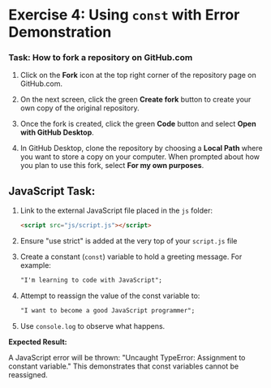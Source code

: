# Exercise 4: Using `const` with Error Demonstration

### Task: How to fork a repository on GitHub.com

1. Click on the **Fork** icon at the top right corner of the repository page on GitHub.com.

2. On the next screen, click the green **Create fork** button to create your own copy of the original repository.

3. Once the fork is created, click the green **Code** button and select **Open with GitHub Desktop**.

4. In GitHub Desktop, clone the repository by choosing a **Local Path** where you want to store a copy on your computer. When prompted about how you plan to use this fork, select **For my own purposes**.

## JavaScript Task:

1. Link to the external JavaScript file placed in the `js` folder:

   ```html
   <script src="js/script.js"></script>
   ```

2. Ensure "use strict" is added at the very top of your `script.js` file

3. Create a constant (`const`) variable to hold a greeting message. For example:

   ```html
   "I'm learning to code with JavaScript";
   ```

4. Attempt to reassign the value of the const variable to:

   ```html
   "I want to become a good JavaScript programmer";
   ```

5. Use `console.log` to observe what happens.

**Expected Result:**

A JavaScript error will be thrown: "Uncaught TypeError: Assignment to constant variable."
This demonstrates that const variables cannot be reassigned.
